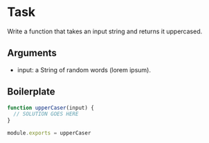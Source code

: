 # Task

Write a function that takes an input string and returns it uppercased.

## Arguments

* input: a String of random words (lorem ipsum).

## Boilerplate

```js
function upperCaser(input) {
  // SOLUTION GOES HERE
}

module.exports = upperCaser
```
